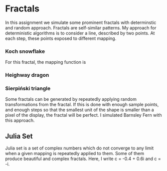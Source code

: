 
# Fractals
In this assignment we simulate some prominent fractals with determinstic and random approach.
 Fractals are self-similar patterns. My approach for deterministic algorithms is to consider a line, described by two points.
At each step, these points exposed to different mapping.
### Koch snowflake
For this fractal, the mapping function is


### Heighway dragon



### Sierpiński triangle


Some fractals can be generated by repeatedly applying random transformations from the fractal. If this is done with enough
sample points, and enough steps so that the smallest unit of the shape is smaller than a pixel of the display, the fractal will be perfect.
I simulated Barnsley Fern with this approach.

## Julia Set
Julia set is a set of complex numbers which do not converge to any limit when a given mapping is repeatedly applied to them.
Some of them produce beautiful and complex fractals. Here, I write c = -0.4 + 0.6i and c = -i.
